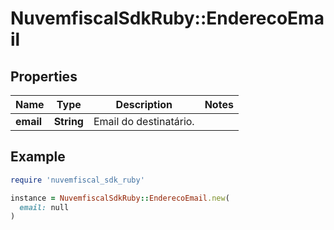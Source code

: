 # NuvemfiscalSdkRuby::EnderecoEmail

## Properties

| Name | Type | Description | Notes |
| ---- | ---- | ----------- | ----- |
| **email** | **String** | Email do destinatário. |  |

## Example

```ruby
require 'nuvemfiscal_sdk_ruby'

instance = NuvemfiscalSdkRuby::EnderecoEmail.new(
  email: null
)
```

